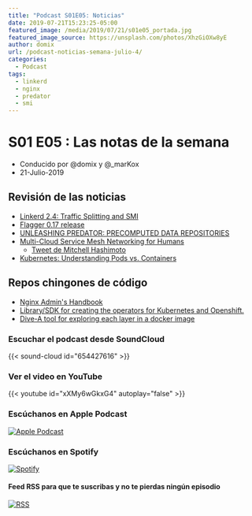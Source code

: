 ```yaml
---
title: "Podcast S01E05: Noticias"
date: 2019-07-21T15:23:25-05:00
featured_image: /media/2019/07/21/s01e05_portada.jpg
featured_image_source: https://unsplash.com/photos/XhzGiOXw8yE
author: domix
url: /podcast-noticias-semana-julio-4/
categories:
  - Podcast
tags:
  - linkerd
  - nginx
  - predator
  - smi
---
```


# S01 E05 : Las notas de la semana

- Conducido por @domix y @_marKox
- 21-Julio-2019

## Revisión de las noticias

* [Linkerd 2.4: Traffic Splitting and SMI](https://linkerd.io/2019/07/11/announcing-linkerd-2.4/)
* [Flagger 0.17 release](https://twitter.com/stefanprodan/status/1151162591856812035?s=21)
* [UNLEASHING PREDATOR: PRECOMPUTED DATA REPOSITORIES](https://objectcomputing.com/news/2019/07/18/unleashing-predator-precomputed-data-repositories)
* [Multi-Cloud Service Mesh Networking for Humans](https://www.hashicorp.com/resources/multi-cloud-service-mesh-networking-for-humans)
    * [Tweet de Mitchell Hashimoto](https://twitter.com/i/web/status/1151543328615227392)
* [Kubernetes: Understanding Pods vs. Containers](https://speakerdeck.com/thockin/kubernetes-understanding-pods-vs-containers)

## Repos chingones de código

* [Nginx Admin's Handbook](https://github.com/trimstray/nginx-admins-handbook)
* [Library/SDK for creating the operators for Kubernetes and Openshift.](https://github.com/jvm-operators/abstract-operator)
* [Dive-A tool for exploring each layer in a docker image](https://github.com/wagoodman/dive)

### Escuchar el podcast desde SoundCloud

{{< sound-cloud id="654427616" >}}


### Ver el video en YouTube

{{< youtube id="xXMy6wGkxG4" autoplay="false" >}}

### Escúchanos en Apple Podcast

[![Apple Podcast](/US_UK_Apple_Podcasts_Listen_Badge_RGB.svg)](https://podcasts.apple.com/mx/podcast/cloud-native-mx/id1470528646)

### Escúchanos en Spotify

[![Spotify](/spotify-podcast-badge-blk-grn-330x80.png)](https://open.spotify.com/show/4PQyVjzcDQuELxi3aNO86e)


#### Feed RSS para que te suscribas y no te pierdas ningún episodio

[![RSS](/RSS_Feed_Icon.jpg)](http://feeds.soundcloud.com/users/soundcloud:users:393589416/sounds.rss)